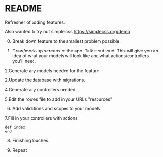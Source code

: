 # README

Refresher of adding features.

Also wanted to try out simple.css https://simplecss.org/demo

0. Break down feature to the smallest problem possible.

1. Draw/mock-up screens of the app. Talk it out loud.
   This will give you an idea of what your models will look like and what actions/controllers you'll need.
 
2.Generate any models needed for the feature

2.Update the database with migrations.

4.Generate any controllers needed

5.Edit the routes file to add in your URLs "resources"

6. Add validations and scopes to your models

7.Fill in your controllers with actions
  ```
 def index 
 end
 ```

8. Finishing touches. 

9. Repeat
